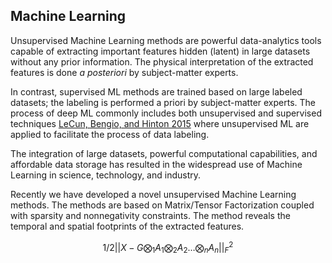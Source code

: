 ## Machine Learning

Unsupervised Machine Learning methods are powerful data-analytics tools capable of extracting important features hidden (latent) in large datasets without any prior information.
The physical interpretation of the extracted features is done *a posteriori* by subject-matter experts.

In contrast, supervised ML methods are trained based on large labeled datasets; the labeling is performed a priori by subject-matter experts.
The process of deep ML commonly includes both unsupervised and supervised techniques [LeCun, Bengio, and Hinton 2015](https://www.nature.com/articles/nature14539) where unsupervised ML are applied to facilitate the process of data labeling.

The integration of large datasets, powerful computational capabilities, and affordable data storage has resulted in the widespread use of Machine Learning in science, technology, and industry.

Recently we have developed a novel unsupervised Machine Learning methods.
The methods are based on Matrix/Tensor Factorization coupled with sparsity and nonnegativity constraints.
The method reveals the temporal and spatial footprints of the extracted features.

$$ { 1/2 ||X-G \bigotimes_1 A_1 \bigotimes_2 A_2 \dots \bigotimes_n A_n ||_F^2 } $$


